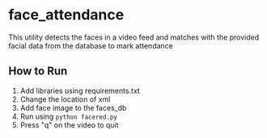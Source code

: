 # face_attendance

This utility detects the faces in a video feed and matches with the provided facial data from the database to mark attendance

## How to Run
1. Add libraries using requirements.txt
2. Change the location of xml
3. Add face image to the faces_db
4. Run using ```python facered.py```
5. Press "q" on the video to quit

